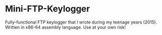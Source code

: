 # Mini-FTP-Keylogger
Fully-functional FTP keylogger that I wrote during my teenage years (2015). Written in x86-64 assembly language. Use at your own risk!
